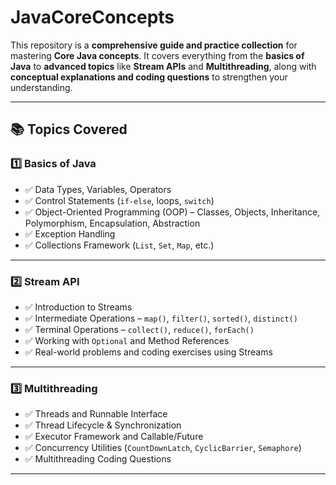# JavaCoreConcepts

This repository is a **comprehensive guide and practice collection** for mastering **Core Java concepts**. It covers everything from the **basics of Java** to **advanced topics** like **Stream APIs** and **Multithreading**, along with **conceptual explanations and coding questions** to strengthen your understanding.

---

## 📚 Topics Covered

### 1️⃣ Basics of Java  
- ✅ Data Types, Variables, Operators  
- ✅ Control Statements (`if-else`, loops, `switch`)  
- ✅ Object-Oriented Programming (OOP) – Classes, Objects, Inheritance, Polymorphism, Encapsulation, Abstraction  
- ✅ Exception Handling  
- ✅ Collections Framework (`List`, `Set`, `Map`, etc.)  

---

### 2️⃣ Stream API  
- ✅ Introduction to Streams  
- ✅ Intermediate Operations – `map()`, `filter()`, `sorted()`, `distinct()`  
- ✅ Terminal Operations – `collect()`, `reduce()`, `forEach()`  
- ✅ Working with `Optional` and Method References  
- ✅ Real-world problems and coding exercises using Streams  

---

### 3️⃣ Multithreading  
- ✅ Threads and Runnable Interface  
- ✅ Thread Lifecycle & Synchronization  
- ✅ Executor Framework and Callable/Future  
- ✅ Concurrency Utilities (`CountDownLatch`, `CyclicBarrier`, `Semaphore`)  
- ✅ Multithreading Coding Questions  

---
